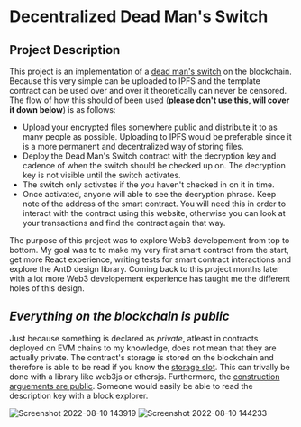# Decentralized Dead Man's Switch

## Project Description

This project is an implementation of a [dead man's switch](https://en.wikipedia.org/wiki/Dead_man%27s_switch) on the blockchain. Because this very simple can be uploaded to IPFS and the template contract can be used over and over it theoretically can never be censored. The flow of how this should of been used (**please don't use this, will cover it down below**) is as follows: 

- Upload your encrypted files somewhere public and distribute it to as many people as possible. Uploading to IPFS would be preferable since it is a more permanent and decentralized way of storing files.
- Deploy the Dead Man's Switch contract with the decryption key and cadence of when the switch should be checked up on. The decryption key is not visible until the switch activates.
- The switch only activates if the you haven't checked in on it in time.
- Once activated, anyone will able to see the decryption phrase.
Keep note of the address of the smart contract. You will need this in order to interact with the contract using this website, otherwise you can look at your transactions and find the contract again that way.

The purpose of this project was to explore Web3 developement from top to bottom. My goal was to to make my very first smart contract from the start, get more React experience, writing tests for smart contract interactions and explore the AntD design library. Coming back to this project months later with a lot more Web3 developement experience has taught me the different holes of this design.

## *Everything on the blockchain is public*

Just because something is declared as *private*, atleast in contracts deployed on EVM chains to my knowledge, does not mean that they are actually private. The contract's storage is stored on the blockchain and therefore is able to be read if you know the [storage slot](https://blockchain-academy.hs-mittweida.de/courses/solidity-coding-beginners-to-intermediate/lessons/solidity-12-reading-the-storage/topic/reading-the-ethereum-storage/). This can trivally be done with a library like web3js or ethersjs. Furthermore, the [construction arguements are public](https://github.com/BoxedFruits/dead-mans-switch/blob/master/dead-mans-switch-contracts/contracts/DeadMansContract.sol#L15). Someone would easily be able to read the description key with a block explorer.

![Screenshot 2022-08-10 143919](https://user-images.githubusercontent.com/34636700/183991439-354aaebe-6e6c-485b-8f84-9d13272708dc.png)
![Screenshot 2022-08-10 144233](https://user-images.githubusercontent.com/34636700/183995061-1f48be78-a763-4ac9-aa52-ef84313aa289.png)

